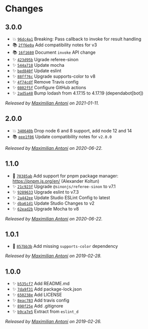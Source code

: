# Changes

## 3.0.0

- 💥 [`96dc4a1`](https://github.com/mantoni/core_d.js/commit/96dc4a133a8ec106ac457ae8d70e3bffedadda1c)
  Breaking: Pass callback to invoke for result handling
- 📚 [`2ff6e0a`](https://github.com/mantoni/core_d.js/commit/2ff6e0a1bb2f7c6d011c1dd36e7d329f664659e4)
  Add compatibility notes for v3
- 📚 [`16f1680`](https://github.com/mantoni/core_d.js/commit/16f1680e68cdbc0bb0efb395e82553255578c9f3)
  Document `invoke` API change
- ✨ [`423d95b`](https://github.com/mantoni/core_d.js/commit/423d95b4e9c420db33f902ee9d003143cc907e9e)
  Ugrade referee-sinon
- ✨ [`544a718`](https://github.com/mantoni/core_d.js/commit/544a718a2b8355ba3823b6ca658b911824b40db8)
  Update mocha
- ✨ [`bed840f`](https://github.com/mantoni/core_d.js/commit/bed840f3a08aadf1a5e1db1a18f10beea1c409cf)
  Update eslint
- ✨ [`88ff76c`](https://github.com/mantoni/core_d.js/commit/88ff76c2cc2130561b6930d1a5baf8a703ea9a87)
  Upgrade supports-color to v8
- ✨ [`4f74cdf`](https://github.com/mantoni/core_d.js/commit/4f74cdf3c75b4e612f9f6aae5bd5e9c2b97cfad1)
  Remove Travis config
- ✨ [`0802f5f`](https://github.com/mantoni/core_d.js/commit/0802f5f8b615cc1ef9386efd1a755c9e00c20182)
  Configure GitHub actions
- ✨ [`2ad5a48`](https://github.com/mantoni/core_d.js/commit/2ad5a48cf6428527c819e62fdba5234e23df4a59)
  Bump lodash from 4.17.15 to 4.17.19 (dependabot[bot])

_Released by [Maximilian Antoni](https://github.com/mantoni) on 2021-01-11._

## 2.0.0

- 💥 [`340640b`](https://github.com/mantoni/core_d.js/commit/340640b066f38ef32f2ad01e315ff0c9e0cee2d6)
  Drop node 6 and 8 support, add node 12 and 14
- 📚 [`eee1f06`](https://github.com/mantoni/core_d.js/commit/eee1f06a3b4316ea19a45b0510f0d252d3d2b21b)
  Update compatibility notes for `v2.0.0`

_Released by [Maximilian Antoni](https://github.com/mantoni) on 2020-06-22._

## 1.1.0

- 🍏 [`70385ab`](https://github.com/mantoni/core_d.js/commit/70385ab8a508678fe9035e7f9e613a144533b2d3)
  Add support for pnpm package manager: <https://pnpm.js.org/en/> (Alexander Koltun)
- ✨ [`21c923f`](https://github.com/mantoni/core_d.js/commit/21c923ff5d0e0dbef5ee1c98d812051028b21b7c)
  Upgrade `@sinonjs/referee-sinon` to v7.1
- ✨ [`9289633`](https://github.com/mantoni/core_d.js/commit/92896337bef157f74300d8bef7f051386eb89d82)
  Upgrade eslint to v7.3
- ✨ [`2a442ee`](https://github.com/mantoni/core_d.js/commit/2a442ee59cebd364220825509eb108031ca55d34)
  Update Studio ESLint Config to latest
- ✨ [`dba61d1`](https://github.com/mantoni/core_d.js/commit/dba61d1efa28b1d75377968817b5493c7406dd8d)
  Update Studio Changes to v2
- ✨ [`62ead2b`](https://github.com/mantoni/core_d.js/commit/62ead2b3996c8a22a84b20f8566ea1130b69789e)
  Upgrade Mocha to v8

_Released by [Maximilian Antoni](https://github.com/mantoni) on 2020-06-22._

## 1.0.1

- 🐛 [`857bb3b`](https://github.com/mantoni/core_d.js/commit/857bb3b48b425a46f6216f114063d24b8c1a0ba2)
  Add missing `supports-color` dependency

_Released by [Maximilian Antoni](https://github.com/mantoni) on 2019-02-28._

## 1.0.0

- ✨ [`b535cf7`](https://github.com/mantoni/core_d.js/commit/b535cf72556b291f4a63e2655ac06336b3cc3445)
  Add README.md
- ✨ [`7da9f31`](https://github.com/mantoni/core_d.js/commit/7da9f3146e026397706f95c4aa7c7ef2ff62a72b)
  Add package-lock.json
- ✨ [`650238e`](https://github.com/mantoni/core_d.js/commit/650238e4c29f6c09d37c9f8e04ee4d52b520884c)
  Add LICENSE
- ✨ [`8eac783`](https://github.com/mantoni/core_d.js/commit/8eac7832315741882139ed293f00bd0e0a082558)
  Add travis config
- ✨ [`890f25e`](https://github.com/mantoni/core_d.js/commit/890f25ecf04873d53363eca2c4376355cc5c44a8)
  Add .gitignore
- ✨ [`b9ca7e5`](https://github.com/mantoni/core_d.js/commit/b9ca7e542f5af465e09efbc32e6121ecf1503efa)
  Extract from `eslint_d`

_Released by [Maximilian Antoni](https://github.com/mantoni) on 2019-02-26._
